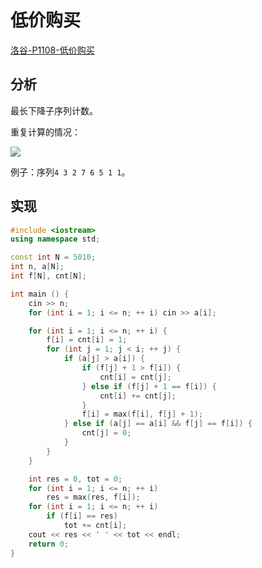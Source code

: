 # 低价购买

[洛谷-P1108-低价购买](https://www.luogu.com.cn/problem/P1108)

## 分析

最长下降子序列计数。

重复计算的情况：

![](/algorithm-blog/img/0052.bmp)

例子：序列`4 3 2 7 6 5 1 1`。

## 实现

```cpp
#include <iostream>
using namespace std;

const int N = 5010;
int n, a[N];
int f[N], cnt[N];

int main () {
    cin >> n;
    for (int i = 1; i <= n; ++ i) cin >> a[i];

    for (int i = 1; i <= n; ++ i) {
        f[i] = cnt[i] = 1;
        for (int j = 1; j < i; ++ j) {
            if (a[j] > a[i]) {
                if (f[j] + 1 > f[i]) {
                    cnt[i] = cnt[j];
                } else if (f[j] + 1 == f[i]) {
                    cnt[i] += cnt[j];
                }
                f[i] = max(f[i], f[j] + 1);
            } else if (a[j] == a[i] && f[j] == f[i]) {
                cnt[j] = 0;
            }
        }
    }

    int res = 0, tot = 0;
    for (int i = 1; i <= n; ++ i)
        res = max(res, f[i]);
    for (int i = 1; i <= n; ++ i)
        if (f[i] == res)
            tot += cnt[i];
    cout << res << ' ' << tot << endl;
    return 0;
}
```

